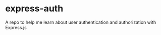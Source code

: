 # express-auth

A repo to help me learn about user authentication and authorization with Express.js
